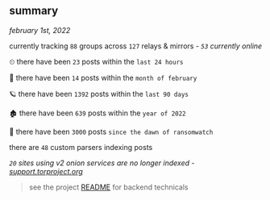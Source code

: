 
## summary
_february 1st, 2022_

currently tracking `88` groups across `127` relays & mirrors - _`53` currently online_

⏲ there have been `23` posts within the `last 24 hours`

🦈 there have been `14` posts within the `month of february`

🪐 there have been `1392` posts within the `last 90 days`

🏚 there have been `639` posts within the `year of 2022`

🦕 there have been `3000` posts `since the dawn of ransomwatch`

there are `48` custom parsers indexing posts

_`20` sites using v2 onion services are no longer indexed - [support.torproject.org](https://support.torproject.org/onionservices/v2-deprecation/)_

> see the project [README](https://github.com/thetanz/ransomwatch#ransomwatch--) for backend technicals
